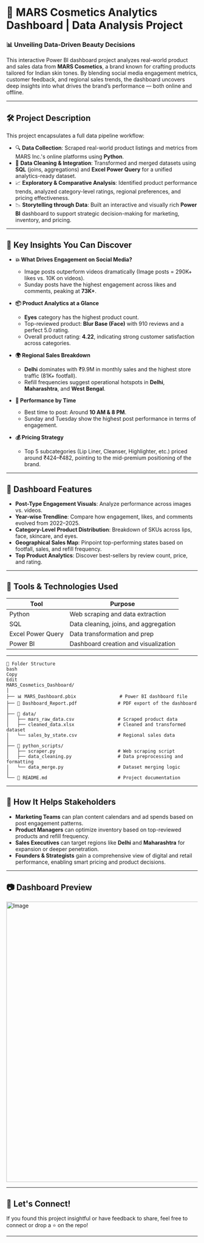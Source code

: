 
# 💄 MARS Cosmetics Analytics Dashboard | Data Analysis Project

### 📊 Unveiling Data-Driven Beauty Decisions

This interactive Power BI dashboard project analyzes real-world product and sales data from **MARS Cosmetics**, a brand known for crafting products tailored for Indian skin tones. By blending social media engagement metrics, customer feedback, and regional sales trends, the dashboard uncovers deep insights into what drives the brand’s performance — both online and offline.

---

## 🛠️ Project Description

This project encapsulates a full data pipeline workflow:

* 🔍 **Data Collection**: Scraped real-world product listings and metrics from MARS Inc.'s online platforms using **Python**.
* 🧹 **Data Cleaning & Integration**: Transformed and merged datasets using **SQL** (joins, aggregations) and **Excel Power Query** for a unified analytics-ready dataset.
* 📈 **Exploratory & Comparative Analysis**: Identified product performance trends, analyzed category-level ratings, regional preferences, and pricing effectiveness.
* 📉 **Storytelling through Data**: Built an interactive and visually rich **Power BI** dashboard to support strategic decision-making for marketing, inventory, and pricing.

---

## 🔑 Key Insights You Can Discover

* **💥 What Drives Engagement on Social Media?**

  * Image posts outperform videos dramatically (Image posts = 290K+ likes vs. 10K on videos).
  * Sunday posts have the highest engagement across likes and comments, peaking at **73K+**.

* **📦 Product Analytics at a Glance**

  * **Eyes** category has the highest product count.
  * Top-reviewed product: **Blur Base (Face)** with 910 reviews and a perfect 5.0 rating.
  * Overall product rating: **4.22**, indicating strong customer satisfaction across categories.

* **🌍 Regional Sales Breakdown**

  * **Delhi** dominates with ₹9.9M in monthly sales and the highest store traffic (81K+ footfall).
  * Refill frequencies suggest operational hotspots in **Delhi**, **Maharashtra**, and **West Bengal**.

* **📅 Performance by Time**

  * Best time to post: Around **10 AM & 8 PM**.
  * Sunday and Tuesday show the highest post performance in terms of engagement.

* **💰 Pricing Strategy**

  * Top 5 subcategories (Lip Liner, Cleanser, Highlighter, etc.) priced around ₹424–₹482, pointing to the mid-premium positioning of the brand.

---

## 📌 Dashboard Features

* **Post-Type Engagement Visuals**: Analyze performance across images vs. videos.
* **Year-wise Trendline**: Compare how engagement, likes, and comments evolved from 2022–2025.
* **Category-Level Product Distribution**: Breakdown of SKUs across lips, face, skincare, and eyes.
* **Geographical Sales Map**: Pinpoint top-performing states based on footfall, sales, and refill frequency.
* **Top Product Analytics**: Discover best-sellers by review count, price, and rating.

---

## 🧠 Tools & Technologies Used

| Tool              | Purpose                               |
| ----------------- | ------------------------------------- |
| Python            | Web scraping and data extraction      |
| SQL               | Data cleaning, joins, and aggregation |
| Excel Power Query | Data transformation and prep          |
| Power BI          | Dashboard creation and visualization  |

---

```
📁 Folder Structure
bash
Copy
Edit
MARS_Cosmetics_Dashboard/
│
├── 📊 MARS_Dashboard.pbix                # Power BI dashboard file
├── 📄 Dashboard_Report.pdf               # PDF export of the dashboard
│
├── 📁 data/
│   ├── mars_raw_data.csv                # Scraped product data
│   ├── cleaned_data.xlsx                # Cleaned and transformed dataset
│   └── sales_by_state.csv               # Regional sales data
│
├── 📁 python_scripts/
│   ├── scraper.py                       # Web scraping script
│   ├── data_cleaning.py                 # Data preprocessing and formatting
│   └── data_merge.py                    # Dataset merging logic
│
└── 📄 README.md                          # Project documentation
```
---

## 🚀 How It Helps Stakeholders

* **Marketing Teams** can plan content calendars and ad spends based on post engagement patterns.
* **Product Managers** can optimize inventory based on top-reviewed products and refill frequency.
* **Sales Executives** can target regions like **Delhi** and **Maharashtra** for expansion or deeper penetration.
* **Founders & Strategists** gain a comprehensive view of digital and retail performance, enabling smart pricing and product decisions.

---

## 📷 Dashboard Preview

<img width="1310" height="738" alt="Image" src="https://github.com/user-attachments/assets/216aa481-a512-41e5-8969-2364f04b85dd" />

---

## 🙌 Let's Connect!

If you found this project insightful or have feedback to share, feel free to connect or drop a ⭐️ on the repo!

---
